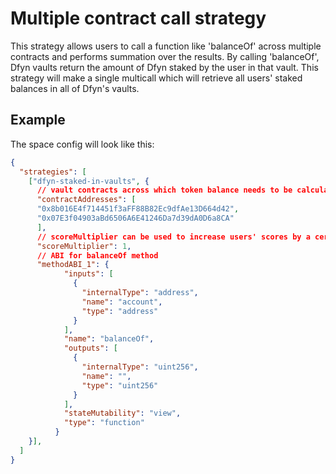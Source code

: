 # Multiple contract call strategy

This strategy allows users to call a function like 'balanceOf' across multiple contracts and performs summation over the results. By calling 'balanceOf', Dfyn vaults return the amount of Dfyn staked by the user in that vault. This strategy will make a single multicall which will retrieve all users' staked balances in all of Dfyn's vaults. 

## Example

The space config will look like this:

```JSON
{
  "strategies": [
    ["dfyn-staked-in-vaults", {
      // vault contracts across which token balance needs to be calculated
      "contractAddresses": [
      "0x8b016E4f714451f3aFF88B82Ec9dfAe13D664d42", 
      "0x07E3f04903aBd6506A6E41246Da7d39dA0D6a8CA"
      ], 
      // scoreMultiplier can be used to increase users' scores by a certain magnitude
      "scoreMultiplier": 1,
      // ABI for balanceOf method
      "methodABI_1": {
            "inputs": [
              {
                "internalType": "address",
                "name": "account",
                "type": "address"
              }
            ],
            "name": "balanceOf",
            "outputs": [
              {
                "internalType": "uint256",
                "name": "",
                "type": "uint256"
              }
            ],
            "stateMutability": "view",
            "type": "function"
          }
    }],
  ]
}
```